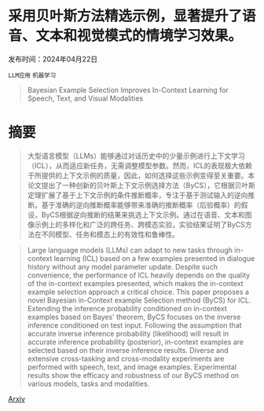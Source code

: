 # 采用贝叶斯方法精选示例，显著提升了语音、文本和视觉模式的情境学习效果。

发布时间：2024年04月22日

`LLM应用` `机器学习`

> Bayesian Example Selection Improves In-Context Learning for Speech, Text, and Visual Modalities

# 摘要

> 大型语言模型（LLMs）能够通过对话历史中的少量示例进行上下文学习（ICL），从而适应新任务，无需调整模型参数。然而，ICL的表现极大依赖于所提供的上下文示例的质量，因此，如何选择这些示例变得至关重要。本论文提出了一种创新的贝叶斯上下文示例选择方法（ByCS），它根据贝叶斯定理扩展了基于上下文示例的条件推断概率，专注于基于测试输入的逆向推断。基于准确的逆向推断概率能够带来准确的推断概率（后验概率）的假设，ByCS根据逆向推断的结果来挑选上下文示例。通过在语音、文本和图像示例上的多样化和广泛的跨任务、跨模态实验，实验结果证明了ByCS方法在不同模型、任务和模态上的有效性和鲁棒性。

> Large language models (LLMs) can adapt to new tasks through in-context learning (ICL) based on a few examples presented in dialogue history without any model parameter update. Despite such convenience, the performance of ICL heavily depends on the quality of the in-context examples presented, which makes the in-context example selection approach a critical choice. This paper proposes a novel Bayesian in-Context example Selection method (ByCS) for ICL. Extending the inference probability conditioned on in-context examples based on Bayes' theorem, ByCS focuses on the inverse inference conditioned on test input. Following the assumption that accurate inverse inference probability (likelihood) will result in accurate inference probability (posterior), in-context examples are selected based on their inverse inference results. Diverse and extensive cross-tasking and cross-modality experiments are performed with speech, text, and image examples. Experimental results show the efficacy and robustness of our ByCS method on various models, tasks and modalities.

[Arxiv](https://arxiv.org/abs/2404.14716)